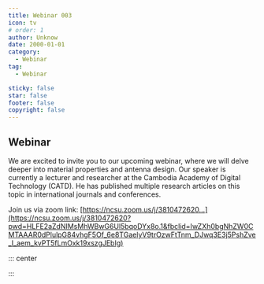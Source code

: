 ```yaml
---
title: Webinar 003
icon: tv
# order: 1
author: Unknow
date: 2000-01-01
category:
  - Webinar
tag:
  - Webinar

sticky: false
star: false
footer: false
copyright: false
---
```


## Webinar

We are excited to invite you to our upcoming webinar, where we will delve deeper into material properties and antenna design. Our speaker is currently a lecturer and researcher at the Cambodia Academy of Digital Technology (CATD). He has published multiple research articles on this topic in international journals and conferences.

Join us via zoom link: [https://ncsu.zoom.us/j/3810472620...](https://ncsu.zoom.us/j/3810472620?pwd=HLFE2aZdNIMsMhWBwG6Ul5bqoDYx8o.1&fbclid=IwZXh0bgNhZW0CMTAAAR0dPlulpG84vhgF5Of_6e8TGaelyV9trOzwFtTnm_DJwq3E3j5PshZve_I_aem_kvPT5fLmOxk19xszgJEbIg)

::: center

<!-- <img src="C:\Users\muysengly\Desktop\my_github\cics\src\webinar\image-20250225115647292.png" alt="image-20250225115647292" /> -->

:::
